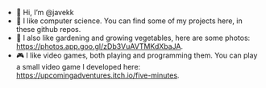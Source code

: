 - 👋 Hi, I’m @javekk
- 💞️ I like computer science. You can find some of my projects here, in these github repos. 
- 🌱 I also like gardening and growing vegetables, here are some photos: https://photos.app.goo.gl/zDb3VuAVTMKdXbaJA. 
- 🎮 I like video games, both playing and programming them. You can play a small video game I developed here: https://upcomingadventures.itch.io/five-minutes.
